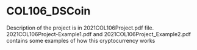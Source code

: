 # COL106_DSCoin
Description of the project is in 2021COL106Project.pdf file.
2021COL106Project-Example1.pdf and 2021COL106Project_Example2.pdf contains some examples of how this cryptocurrency works
